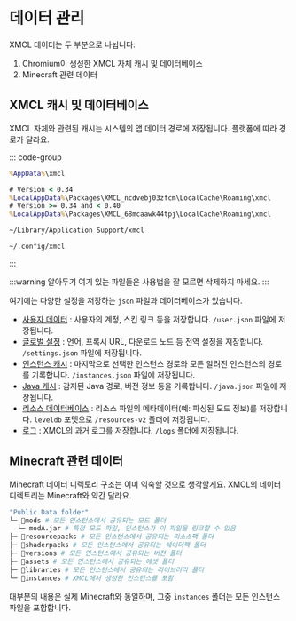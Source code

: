 

# 데이터 관리

XMCL 데이터는 두 부분으로 나뉩니다:

1. Chromium이 생성한 XMCL 자체 캐시 및 데이터베이스
2. Minecraft 관련 데이터

## XMCL 캐시 및 데이터베이스

XMCL 자체와 관련된 캐시는 시스템의 앱 데이터 경로에 저장됩니다. 플랫폼에 따라 경로가 달라요.

::: code-group
```cmd [Windows]
%AppData%\xmcl
```
```cmd [Windows (APPX/appinstaller)]
# Version < 0.34
%LocalAppData%\Packages\XMCL_ncdvebj03zfcm\LocalCache\Roaming\xmcl
# Version >= 0.34 and < 0.40
%LocalAppData%\Packages\XMCL_68mcaawk44tpj\LocalCache\Roaming\xmcl
```
```sh [macOS]
~/Library/Application Support/xmcl
```
```sh [Linux]
~/.config/xmcl
```
:::

:::warning 알아두기
여기 있는 파일들은 사용법을 잘 모르면 삭제하지 마세요.
:::

여기에는 다양한 설정을 저장하는 `json` 파일과 데이터베이스가 있습니다.

- [사용자 데이터](../protocol/user.md) : 사용자의 계정, 스킨 링크 등을 저장합니다. `/user.json` 파일에 저장됩니다.
- [글로벌 설정](../protocol/setting.md) : 언어, 프록시 URL, 다운로드 노드 등 전역 설정을 저장합니다. `/settings.json` 파일에 저장됩니다.
- [인스턴스 캐시](../protocol/instance.md) : 마지막으로 선택한 인스턴스 경로와 모든 알려진 인스턴스의 경로를 기록합니다. `/instances.json` 파일에 저장됩니다.
- [Java 캐시](../protocol/java.md) : 감지된 Java 경로, 버전 정보 등을 기록합니다. `/java.json` 파일에 저장됩니다.
- [리소스 데이터베이스](../protocol/resources.md) : 리소스 파일의 메타데이터(예: 파싱된 모드 정보)를 저장합니다. `leveldb` 포맷으로 `/resources-v2` 폴더에 저장됩니다.
- [로그](../protocol/logs.md) : XMCL의 과거 로그를 저장합니다. `/logs` 폴더에 저장됩니다.

## Minecraft 관련 데이터

Minecraft 데이터 디렉토리 구조는 이미 익숙할 것으로 생각할게요.
XMCL의 데이터 디렉토리는 Minecraft와 약간 달라요.

```sh
"Public Data folder"
└─ 📂mods # 모든 인스턴스에서 공유되는 모드 폴더
  └─ modA.jar # 특정 모드 파일, 인스턴스가 이 파일을 링크할 수 있음
├─ 📂resourcepacks # 모든 인스턴스에서 공유되는 리소스팩 폴더
├─ 📂shaderpacks # 모든 인스턴스에서 공유되는 쉐이더팩 폴더
├─ 📂versions # 모든 인스턴스에서 공유되는 버전 폴더
├─ 📂assets # 모든 인스턴스에서 공유되는 에셋 폴더
├─ 📂libraries # 모든 인스턴스에서 공유되는 라이브러리 폴더
└─ 📂instances # XMCL에서 생성한 인스턴스를 포함
```

대부분의 내용은 실제 Minecraft와 동일하며, 그중 `instances` 폴더는 모든 인스턴스 파일을 포함합니다.
